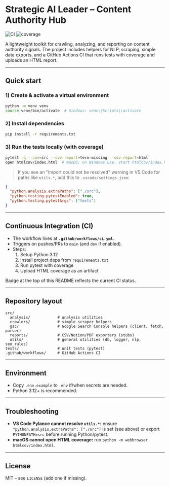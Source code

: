 

# Strategic AI Leader – Content Authority Hub

![CI](https://github.com/RNaimy/strategicaileader_content_authority_hub/actions/workflows/ci.yml/badge.svg)
![coverage](https://img.shields.io/badge/coverage-100%25-brightgreen)

A lightweight toolkit for crawling, analyzing, and reporting on content authority signals. The project includes helpers for NLP, scraping, simple data exports, and a GitHub Actions CI that runs tests with coverage and uploads an HTML report.

---

## Quick start

### 1) Create & activate a virtual environment
```bash
python -m venv venv
source venv/bin/activate  # Windows: venv\\Scripts\\activate
```

### 2) Install dependencies
```bash
pip install -r requirements.txt
```

### 3) Run the tests locally (with coverage)
```bash
pytest -q --cov=src --cov-report=term-missing --cov-report=html
open htmlcov/index.html  # macOS; on Windows use: start htmlcov/index.html
```

> If you see an "Import could not be resolved" warning in VS Code for paths like `utils.*`, add this to `.vscode/settings.json`:
```json
{
  "python.analysis.extraPaths": ["./src"],
  "python.testing.pytestEnabled": true,
  "python.testing.pytestArgs": ["tests"]
}
```

---

## Continuous Integration (CI)
- The workflow lives at **`.github/workflows/ci.yml`**.
- Triggers on pushes/PRs to `main` (and `dev` if enabled).
- Steps:
  1. Setup Python 3.12
  2. Install project deps from `requirements.txt`
  3. Run pytest with coverage
  4. Upload HTML coverage as an artifact

Badge at the top of this README reflects the current CI status.

---

## Repository layout
```
src/
  analysis/            # analysis utilities
  crawlers/            # simple scraper helpers
  gsc/                 # Google Search Console helpers (client, fetch, parser)
  reports/             # CSV/Notion/PDF exporters (stubs)
  utils/               # general utilities (db, logger, nlp, seo_rules)
tests/                 # unit tests (pytest)
.github/workflows/     # GitHub Actions CI
```

---

## Environment
- Copy `.env.example` to `.env` if/when secrets are needed.
- Python 3.12+ is recommended.

---

## Troubleshooting
- **VS Code Pylance cannot resolve `utils.*`:** ensure `"python.analysis.extraPaths": ["./src"]` is set (see above) or export `PYTHONPATH=src` before running Python/pytest.
- **macOS cannot open HTML coverage:** run `python -m webbrowser htmlcov/index.html`.

---

## License
MIT – see `LICENSE` (add one if missing).